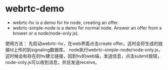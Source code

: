 # webrtc-demo

- webrtc-hv is a demo for hv node, creating an offer.
- webrtc-simple-node is a demo for normal node. Answer an offer from a brower or a node(node-only.js).

使用方法：
先启动webrtc-hv，在web界面点击create offer。这时会将生成的链接Id上传的到signaling数据库。
node执行webrtc-simple-node/node-only.js，这时候会和存在的hv建立链接，回到hv的web端，发送信息，点击submit按钮，node-only.js可以收到消息，并且发送receive。
